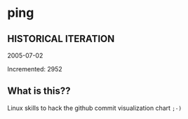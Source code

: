 # ping

## HISTORICAL ITERATION
2005-07-02

Incremented: 2952

## What is this?? 
Linux skills to hack the github commit visualization chart `;-)`
